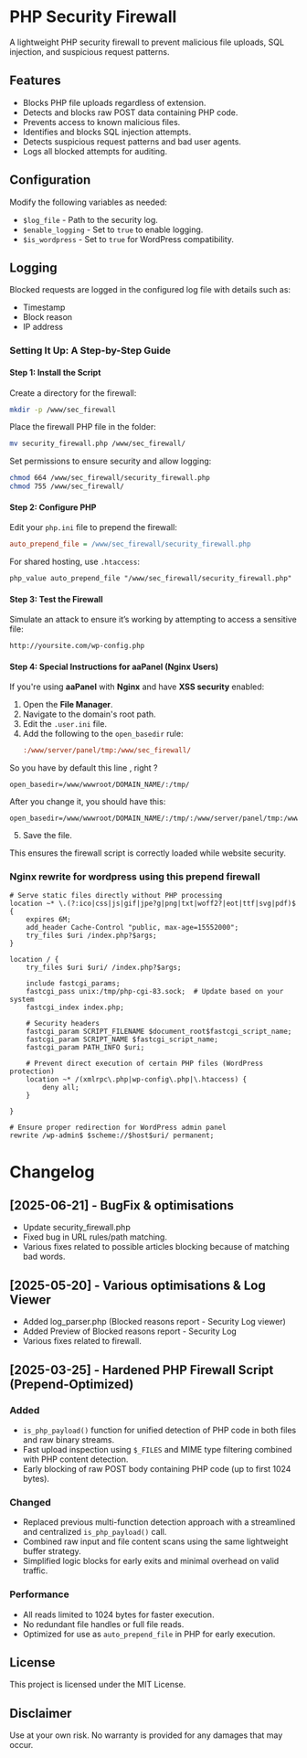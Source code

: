 # PHP Security Firewall

A lightweight PHP security firewall to prevent malicious file uploads, SQL injection, and suspicious request patterns.

## Features
- Blocks PHP file uploads regardless of extension.
- Detects and blocks raw POST data containing PHP code.
- Prevents access to known malicious files.
- Identifies and blocks SQL injection attempts.
- Detects suspicious request patterns and bad user agents.
- Logs all blocked attempts for auditing.

## Configuration
Modify the following variables as needed:
- `$log_file` - Path to the security log.
- `$enable_logging` - Set to `true` to enable logging.
- `$is_wordpress` - Set to `true` for WordPress compatibility.

## Logging
Blocked requests are logged in the configured log file with details such as:
- Timestamp
- Block reason
- IP address

### Setting It Up: A Step-by-Step Guide

#### Step 1: Install the Script
Create a directory for the firewall:
```sh
mkdir -p /www/sec_firewall
```

Place the firewall PHP file in the folder:
```sh
mv security_firewall.php /www/sec_firewall/
```

Set permissions to ensure security and allow logging:
```sh
chmod 664 /www/sec_firewall/security_firewall.php
chmod 755 /www/sec_firewall/
```

#### Step 2: Configure PHP
Edit your `php.ini` file to prepend the firewall:
```ini
auto_prepend_file = /www/sec_firewall/security_firewall.php
```

For shared hosting, use `.htaccess`:
```apache
php_value auto_prepend_file "/www/sec_firewall/security_firewall.php"
```

#### Step 3: Test the Firewall
Simulate an attack to ensure it’s working by attempting to access a sensitive file:
```sh
http://yoursite.com/wp-config.php
```

#### Step 4: Special Instructions for aaPanel (Nginx Users)
If you're using **aaPanel** with **Nginx** and have **XSS security** enabled:
1. Open the **File Manager**.
2. Navigate to the domain's root path.
3. Edit the `.user.ini` file.
4. Add the following to the `open_basedir` rule:
   ```ini
   :/www/server/panel/tmp:/www/sec_firewall/
   ```

So you have by default this line , right ?
   ```
   open_basedir=/www/wwwroot/DOMAIN_NAME/:/tmp/
   ```

After you change it, you should have this:
   ```
   open_basedir=/www/wwwroot/DOMAIN_NAME/:/tmp/:/www/server/panel/tmp:/www/sec_firewall/
   ```

5. Save the file.

This ensures the firewall script is correctly loaded while website security.

### Nginx rewrite for wordpress using this prepend firewall 

```
# Serve static files directly without PHP processing
location ~* \.(?:ico|css|js|gif|jpe?g|png|txt|woff2?|eot|ttf|svg|pdf)$ {
    expires 6M;
    add_header Cache-Control "public, max-age=15552000";
    try_files $uri /index.php?$args;
}

location / {
    try_files $uri $uri/ /index.php?$args;

    include fastcgi_params;
    fastcgi_pass unix:/tmp/php-cgi-83.sock;  # Update based on your system
    fastcgi_index index.php;

    # Security headers
    fastcgi_param SCRIPT_FILENAME $document_root$fastcgi_script_name;
    fastcgi_param SCRIPT_NAME $fastcgi_script_name;
    fastcgi_param PATH_INFO $uri;
        
    # Prevent direct execution of certain PHP files (WordPress protection)
    location ~* /(xmlrpc\.php|wp-config\.php|\.htaccess) {
        deny all;
    }
    
}

# Ensure proper redirection for WordPress admin panel
rewrite /wp-admin$ $scheme://$host$uri/ permanent;
```

# Changelog

## [2025-06-21] - BugFix & optimisations
- Update security_firewall.php
- Fixed bug in URL rules/path matching.
- Various fixes related to possible articles blocking because of matching bad words.

## [2025-05-20] - Various optimisations & Log Viewer
- Added log_parser.php (Blocked reasons report - Security Log viewer)
- Added Preview of Blocked reasons report - Security Log 
- Various fixes related to firewall.

## [2025-03-25] - Hardened PHP Firewall Script (Prepend-Optimized)

### Added
- `is_php_payload()` function for unified detection of PHP code in both files and raw binary streams.
- Fast upload inspection using `$_FILES` and MIME type filtering combined with PHP content detection.
- Early blocking of raw POST body containing PHP code (up to first 1024 bytes).

### Changed
- Replaced previous multi-function detection approach with a streamlined and centralized `is_php_payload()` call.
- Combined raw input and file content scans using the same lightweight buffer strategy.
- Simplified logic blocks for early exits and minimal overhead on valid traffic.

### Performance
- All reads limited to 1024 bytes for faster execution.
- No redundant file handles or full file reads.
- Optimized for use as `auto_prepend_file` in PHP for early execution.



## License
This project is licensed under the MIT License.

## Disclaimer
Use at your own risk. No warranty is provided for any damages that may occur.
